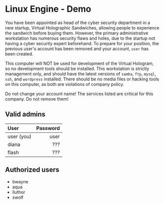 # Linux Engine - Demo

You have been appointed as head of the cyber security department in a new startup, Virtual Holographic Sandwiches, allowing people to experience the sandwich before buying them. However, the primary administrative workstation has numerous security flaws and holes, due to the startup not having a cyber security expert beforehand. To prepare for your position, the previous user's account has been removed and your account, `user` has been created. 

This computer will NOT be used for development of the Virtual Hologram, so no development tools should be installed. This workstation is strictly management only, and should have the latest versions of `samba`, `ftp`, `mysql`, `ssh`, and `wordpress` installed. There should be no media files or hacking tools on this computer, as both are violations of company policy. 

Do not change your account name! The services listed are critical for this company. Do not remove them!

## Valid admins

| User | Password |
|:---- | --------:|
| user (you) | user |
| diana | ??? |
| flash | ??? |

## Authorized users

- bwayne
- aqua
- lluthor
- swolf
